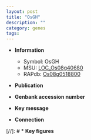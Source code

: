 ```yaml
---
layout: post
title: "OsGH"
description: ""
category: genes
tags: 
---
```


* **Information**  
    + Symbol: OsGH  
    + MSU: [LOC_Os08g40680](http://rice.uga.edu/cgi-bin/ORF_infopage.cgi?orf=LOC_Os08g40680)  
    + RAPdb: [Os08g0518800](http://rapdb.dna.affrc.go.jp/viewer/gbrowse_details/irgsp1?name=Os08g0518800)  

* **Publication**  

* **Genbank accession number**  

* **Key message**  

* **Connection**  

[//]: # * **Key figures**  


